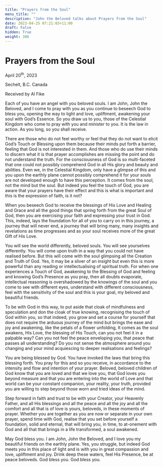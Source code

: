 ```yaml
---
title: "Prayers from the Soul"
menu_title: ""
description: "John the Beloved talks about Prayers from the Soul"
date: 2023-04-25 07:21:03+11:00
draft: False
hidden: True
weight: 386
---
```

# Prayers from the Soul

April 20<sup>th</sup>, 2023

Sechelt, B.C. Canada

Received by Al Fike  



Each of you have an angel with you beloved souls. I am John, John the Beloved, and I come to pray with you as you continue to beseech God to bless you, opening the way to light and love, upliftment, awakening your soul with God’s Essence. So you draw us to you, those of the Celestial Kingdom who come to pray with you and minister to you. It is the law in action. As you long, so you shall receive.

There are those who do not feel worthy or feel that they do not want to elicit God’s Touch or Blessing upon them because their minds put forth a barrier, feeling that God is not interested in them. And those who do use their minds to discern what it is that prayer accomplishes are missing the point and do not understand the truth. For the consciousness of God is so multi-faceted that one could not possibly comprehend God in all His glory and beauty and abilities. Even we, in the Celestial Kingdom, only have a glimpse of this and you upon the earthly plane cannot possibly comprehend it for your souls are not developed enough to have this perception. It comes from the soul, not the mind but the soul. But indeed you feel the touch of God, you are aware that your prayers have their effect and this is what is important and this is the expression of faith, is it not?

When you beseech God to receive the blessings of His Love and Healing and Grace and all the good things that spring forth from the great Soul of God, then you are exercising your faith and expressing your trust in God. This, indeed, lays the foundation for all of you to carry on in this journey, a journey that will never end, a journey that will bring many, many insights and revelations as time progresses and as your soul receives more of the great Gift of His Love.

You will see the world differently, beloved souls. You will see yourselves differently. You will come upon truth in a way that you could not have realised before. But this will come with the soul glimpsing all the Creation and Truth of God. Yes, it may be a sliver of an insight but even this is more powerful than any reading or intellectualising  of  spiritual truth. For when one experiences a Touch of God, awakening to the Blessing of God and feeling and knowing God’s Presence as you pray, then all doubts  evaporate, intellectual reasoning is overshadowed by the knowings of the soul and you come to see with different eyes, understand with different consciousness, feel with the sensitivity of the soul and this is your goal, my beloved and beautiful friends.

To be with God in this way, to put aside that cloak of mindfulness and speculation and don the cloak of true knowing, recognising the touch of God within you, so that indeed, you grow and set a course for yourself that does not require the arduous journey of the mind but brings the ease and joy and awakening, like the petals of a flower unfolding,  It comes as the soul awakens, His Love, the blessing of His Touch, can you not feel it in a palpable way? Can you not feel the peace enveloping you, that peace that passes all understanding? Do you not sense the atmosphere around you changing and your mind acquiescing to deeper realisations and feelings?

You are being blessed by God. You have invoked the laws that bring this blessing forth. You pray for this and so you receive, in accordance to the intensity and flow and intention of your prayer. Beloved, beloved children of God know that you are loved and that we love you, that God loves you beyond measure and that you are entering into the world of Love and that world can be your constant companion, your reality, your truth, provided you are willing to step beyond those worn and tried ideas of the mind.

Step forward in faith and trust to be with your Creator, your Heavenly Father, and all His blessings and all the peace and all the joy and all the comfort and all that is of love is yours, beloveds, in these moments of prayer. Whether you are together as you are now or separate in your own prayer, spend time with God, realise that you set before yourself a foundation, solid and eternal, that will bring you, in time, to at-onement with God and all that that brings in a life transformed, a soul awakened. 

May God bless you. I am John, John the Beloved, and I love you my beautiful friends on the earthly plane. Yes, you struggle, but indeed God meets you in this place of light and is with you in great compassion and love, upliftment and joy. Drink deep these waters, feel His Presence, be at peace beloveds. God bless you. God bless you.